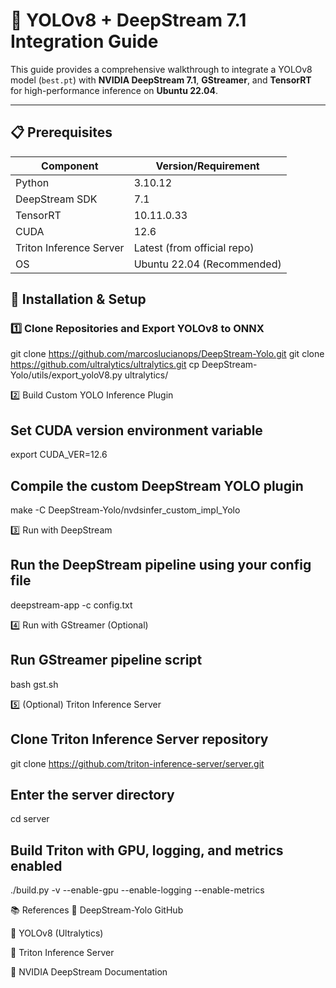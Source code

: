 # 🦾 YOLOv8 + DeepStream 7.1 Integration Guide

This guide provides a comprehensive walkthrough to integrate a YOLOv8 model (`best.pt`) with **NVIDIA DeepStream 7.1**, **GStreamer**, and **TensorRT** for high-performance inference on **Ubuntu 22.04**.

---

## 📋 Prerequisites

| Component             | Version/Requirement         |
|-----------------------|-----------------------------|
| Python                | 3.10.12                     |
| DeepStream SDK        | 7.1                         |
| TensorRT              | 10.11.0.33                  |
| CUDA                  | 12.6                        |
| Triton Inference Server | Latest (from official repo) |
| OS                    | Ubuntu 22.04 (Recommended)  |

## 🚀 Installation & Setup

### 1️⃣ Clone Repositories and Export YOLOv8 to ONNX

git clone https://github.com/marcoslucianops/DeepStream-Yolo.git
git clone https://github.com/ultralytics/ultralytics.git
cp DeepStream-Yolo/utils/export_yoloV8.py ultralytics/

2️⃣ Build Custom YOLO Inference Plugin
## Set CUDA version environment variable
export CUDA_VER=12.6

## Compile the custom DeepStream YOLO plugin
make -C DeepStream-Yolo/nvdsinfer_custom_impl_Yolo


3️⃣ Run with DeepStream
## Run the DeepStream pipeline using your config file
deepstream-app -c config.txt


4️⃣ Run with GStreamer (Optional)
## Run GStreamer pipeline script
bash gst.sh


5️⃣ (Optional) Triton Inference Server
## Clone Triton Inference Server repository
git clone https://github.com/triton-inference-server/server.git

## Enter the server directory
cd server

## Build Triton with GPU, logging, and metrics enabled
./build.py -v --enable-gpu --enable-logging --enable-metrics



📚 References
🔗 DeepStream-Yolo GitHub

🔗 YOLOv8 (Ultralytics)

🔗 Triton Inference Server

🔗 NVIDIA DeepStream Documentation



